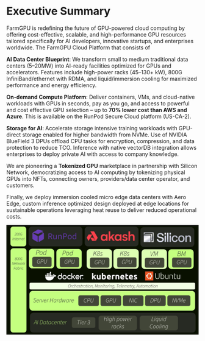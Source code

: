 # Executive Summary

FarmGPU is redefining the future of GPU-powered cloud computing by offering cost-effective, scalable, and high-performance GPU resources tailored specifically for AI developers, innovative startups, and enterprises worldwide. The FarmGPU Cloud Platform that consists of

**AI Data Center Blueprint**: We transform small to medium traditional data centers (5–20MW) into AI-ready facilities optimized for GPUs and accelerators. Features include high-power racks (45–130+ kW), 800G InfiniBand/ethernet with RDMA, and liquid/immersion cooling for maximized performance and energy efficiency.

**On-demand Compute Platform**: Deliver containers, VMs, and cloud-native workloads with GPUs in seconds, pay as you go, and access to powerful and cost effective GPU selection – up to **70% lower cost than AWS and Azure**. This is available on the RunPod Secure Cloud platform (US-CA-2).

**Storage for AI**: Accelerate storage intensive training workloads with GPU-direct storage enabled for higher bandwidth from NVMe. Use of NVIDIA BlueField 3 DPUs offload CPU tasks for encryption, compression, and data protection to reduce TCO. Inference with native vectorDB integration allows enterprises to deploy private AI with access to company knowledge.

We are pioneering a **Tokenized GPU** marketplace in partnership with Silicon Network, democratizing access to AI computing by tokenizing physical GPUs into NFTs, connecting owners, providers/data center operator, and customers.

Finally, we deploy immersion cooled micro edge data centers with Aero Edge, custom inference optimized design deployed at edge locations for sustainable operations leveraging heat reuse to deliver reduced operational costs.

![FarmGPU Cloud Platform Architecture](/img/fgpu_cloud_platform.jpg)